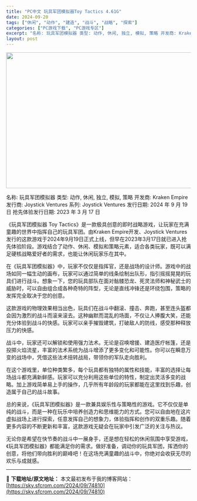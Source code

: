 ```yaml
---
title: "PC中文 玩具军团模拟器Toy Tactics 4.61G"
date: 2024-09-20
tags: ["休闲", "动作", "建造", "战斗", "战略", "探索"]
categories: ["PC游戏下载", "PC游戏专区"]
excerpt: "名称: 玩具军团模拟器 类型: 动作, 休闲, 独立, 模拟, 策略 开发商: Kraken Empire 发行商: Joystick Ventures 系列: Joystick Ventures 发行日期: 2024 年 9 月 19 日 抢先体验发行日期: 2023 年 3 月 17 日 《玩具&hellip;"
layout: post
---
```


<img class="aligncenter size-full wp-image-74811" src="https://sky.sfcrom.com/wp-content/uploads/2024/09/202409200319294.webp" alt="" width="660" height="370" />

名称: 玩具军团模拟器
类型: 动作, 休闲, 独立, 模拟, 策略
开发商: Kraken Empire
发行商: Joystick Ventures
系列: Joystick Ventures
发行日期: 2024 年 9 月 19 日
抢先体验发行日期: 2023 年 3 月 17 日

《玩具军团模拟器 Toy Tactics》是一款极具创意的即时战略游戏，让玩家在充满童趣的世界中指挥自己的玩具军团。由Kraken Empire开发、Joystick Ventures发行的这款游戏于2024年9月19日正式上线，但早在2023年3月17日就已进入抢先体验阶段。游戏结合了动作、休闲、模拟和策略元素，适合各类玩家，既可以满足硬核战略爱好者的需求，也能让休闲玩家乐在其中。

在《玩具军团模拟器》中，玩家不仅仅是指挥官，还是战场的设计师。游戏中的战场如同一幅生动的画布，玩家可以通过简单的线条绘制出队形，指引摇摇晃晃的玩具们进行战斗。想象一下，您的玩具部队在面对骷髅恐龙、死灵法师和神秘武士的威胁时，可以自由组合成各种奇特的阵型，无论是直线冲锋还是环绕包围，策略的发挥完全取决于您的创意。

这款游戏的物理效果相当出色，玩具们在战斗中翻滚、撞击、奔跑，甚至连头盔都会因为激烈的战斗而滚来滚去。这种幽默而混乱的场面，不仅让人捧腹大笑，还能充分体验到战斗的快感。玩家可以亲手摧毁建筑，打破敌人的防线，感受那种释放压力的快感。

战斗中，玩家还可以解锁和使用强力法术。无论是召唤增援、建造医疗帐篷，还是投掷火焰流星，丰富的法术系统为战斗增添了更多变化和可能性。你可以在瞬息万变的战场中，凭借这些法术扭转战局，带领你的军队走向胜利。

在这个游戏里，单位种类繁多，每个玩具都有独特的属性和技能，丰富的选择让每场战斗都充满新鲜感。玩家可以充分利用这些单位的特性，制定出灵活多变的战略。加上游戏简单易上手的操作，几乎所有年龄段的玩家都能在这里找到乐趣，创造属于自己的战斗故事。

总的来说，《玩具军团模拟器》是一款兼具娱乐性与策略性的游戏。它不仅仅是单纯的战斗，而是一种在玩乐中培养创造力和思维能力的方式。您可以自由地在这片虚拟战场上进行探索，任意发挥自己的想象力，体验指挥和创作的双重乐趣。随着更多内容的不断更新和丰富，这款游戏无疑会在玩家中引发广泛的关注与热议。

无论你是希望在快节奏的战斗中一展身手，还是想在轻松的休闲氛围中享受游戏，《玩具军团模拟器》都能满足你的需求。做好准备，调动你的玩具军团，挥洒你的创意，将他们带向胜利的巅峰吧！在这场充满童趣的战斗中，你绝对会收获无尽的欢乐与成就感。

---
📖 **下载地址/原文地址：** 本文最初发布于我的博客网站：[https://sky.sfcrom.com/2024/09/74810](https://sky.sfcrom.com/2024/09/74810)
